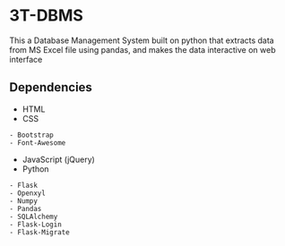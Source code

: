 # 3T-DBMS
This a Database Management System built on python that extracts data from MS Excel file using pandas, and makes the data interactive on web interface 

## Dependencies
- HTML
- CSS
```
- Bootstrap
- Font-Awesome
```
- JavaScript (jQuery)
- Python
```
- Flask
- Openxyl
- Numpy
- Pandas
- SQLAlchemy
- Flask-Login
- Flask-Migrate
```

## 
